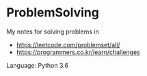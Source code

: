 # ProblemSolving
My notes for solving problems in 
- https://leetcode.com/problemset/all/
- https://programmers.co.kr/learn/challenges

Language: Python 3.6
